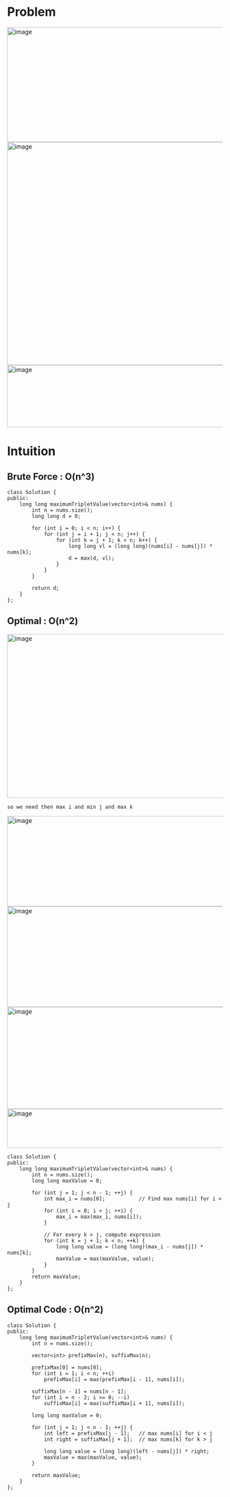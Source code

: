 # Problem
<img width="1305" height="268" alt="image" src="https://github.com/user-attachments/assets/bc09d916-10fc-4597-a6ff-8121ca225112" />
<img width="1399" height="521" alt="image" src="https://github.com/user-attachments/assets/41615c03-3ac8-4596-9c3c-f8069a978fea" />
<img width="675" height="145" alt="image" src="https://github.com/user-attachments/assets/f8ed8a08-f239-4b10-b5fd-43ea3cd7186e" />


# Intuition
## Brute Force : O(n^3)
```
class Solution {
public:
    long long maximumTripletValue(vector<int>& nums) {
        int n = nums.size();
        long long d = 0;

        for (int i = 0; i < n; i++) {
            for (int j = i + 1; j < n; j++) {
                for (int k = j + 1; k < n; k++) {
                    long long vl = (long long)(nums[i] - nums[j]) * nums[k];
                    d = max(d, vl);
                }
            }
        }

        return d;
    }
};
```
## Optimal : O(n^2)
<img width="932" height="383" alt="image" src="https://github.com/user-attachments/assets/7dd602eb-b81a-49dc-b19a-102e2506a1be" />

`so we need then max i and min j and max k`

<img width="752" height="211" alt="image" src="https://github.com/user-attachments/assets/4f3ade5d-5a3a-4b73-a7ab-0e910e3d91ec" />
<img width="902" height="235" alt="image" src="https://github.com/user-attachments/assets/1d3238bd-7f7a-4f59-8312-2444d9cf7b3f" />
<img width="914" height="238" alt="image" src="https://github.com/user-attachments/assets/63947312-b2a0-4fcd-9bdb-f13f269679be" />
<img width="869" height="91" alt="image" src="https://github.com/user-attachments/assets/a1da3f59-f439-4539-833b-a3d35e62f9b7" />

```
class Solution {
public:
    long long maximumTripletValue(vector<int>& nums) {
        int n = nums.size();
        long long maxValue = 0;

        for (int j = 1; j < n - 1; ++j) {
            int max_i = nums[0];           // Find max nums[i] for i < j
            for (int i = 0; i < j; ++i) {
                max_i = max(max_i, nums[i]);
            }

            // For every k > j, compute expression
            for (int k = j + 1; k < n; ++k) {
                long long value = (long long)(max_i - nums[j]) * nums[k];
                maxValue = max(maxValue, value);
            }
        }
        return maxValue;
    }
};

```

## Optimal Code : O(n^2)

```
class Solution {
public:
    long long maximumTripletValue(vector<int>& nums) {
        int n = nums.size();

        vector<int> prefixMax(n), suffixMax(n);

        prefixMax[0] = nums[0];
        for (int i = 1; i < n; ++i)
            prefixMax[i] = max(prefixMax[i - 1], nums[i]);

        suffixMax[n - 1] = nums[n - 1];
        for (int i = n - 2; i >= 0; --i)
            suffixMax[i] = max(suffixMax[i + 1], nums[i]);

        long long maxValue = 0;

        for (int j = 1; j < n - 1; ++j) {
            int left = prefixMax[j - 1];   // max nums[i] for i < j
            int right = suffixMax[j + 1];  // max nums[k] for k > j

            long long value = (long long)(left - nums[j]) * right;
            maxValue = max(maxValue, value);
        }

        return maxValue;
    }
};

```
